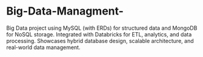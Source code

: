 # Big-Data-Managment-
Big Data project using MySQL (with ERDs) for structured data and MongoDB for NoSQL storage. Integrated with Databricks for ETL, analytics, and data processing. Showcases hybrid database design, scalable architecture, and real-world data management.
